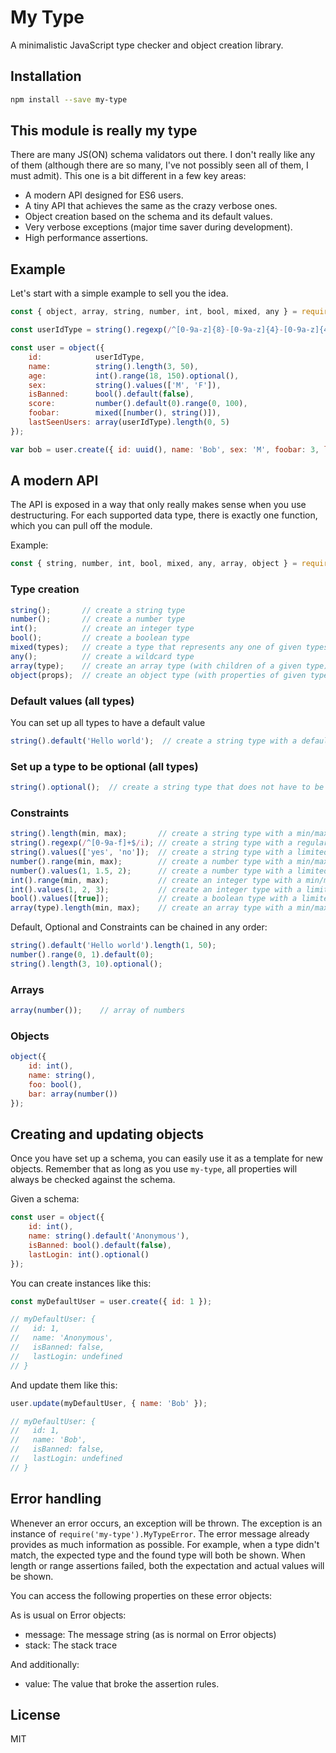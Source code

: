 # My Type

A minimalistic JavaScript type checker and object creation library.


## Installation

```sh
npm install --save my-type
```


## This module is really my type

There are many JS(ON) schema validators out there. I don't really like any of them (although there are so many, I've
not possibly seen all of them, I must admit). This one is a bit different in a few key areas:

- A modern API designed for ES6 users.
- A tiny API that achieves the same as the crazy verbose ones.
- Object creation based on the schema and its default values.
- Very verbose exceptions (major time saver during development).
- High performance assertions.


## Example

Let's start with a simple example to sell you the idea.

```js
const { object, array, string, number, int, bool, mixed, any } = require('my-type');

const userIdType = string().regexp(/^[0-9a-z]{8}-[0-9a-z]{4}-[0-9a-z]{4}-[0-9a-z]{4}-[0-9a-z]{12}$/, 'UUID');

const user = object({
	id:            userIdType,
	name:          string().length(3, 50),
	age:           int().range(18, 150).optional(),
	sex:           string().values(['M', 'F']),
	isBanned:      bool().default(false),
	score:         number().default(0).range(0, 100),
	foobar:        mixed([number(), string()]),
	lastSeenUsers: array(userIdType).length(0, 5)
});

var bob = user.create({ id: uuid(), name: 'Bob', sex: 'M', foobar: 3, lastSeenUsers: [] });
```


## A modern API

The API is exposed in a way that only really makes sense when you use destructuring. For each supported data type, there
is exactly one function, which you can pull off the module.

Example:

```js
const { string, number, int, bool, mixed, any, array, object } = require('my-type');
```

### Type creation

```js
string();       // create a string type
number();       // create a number type
int();          // create an integer type
bool();         // create a boolean type
mixed(types);   // create a type that represents any one of given types
any();          // create a wildcard type
array(type);    // create an array type (with children of a given type)
object(props);  // create an object type (with properties of given types)
```

### Default values (all types)

You can set up all types to have a default value

```js
string().default('Hello world');  // create a string type with a default value
```

### Set up a type to be optional (all types)

```js
string().optional();  // create a string type that does not have to be set (ie: undefined and null are allowed)
```

### Constraints

```js
string().length(min, max);       // create a string type with a min/max length
string().regexp(/^[0-9a-f]+$/i); // create a string type with a regular expression constraint
string().values(['yes', 'no']);  // create a string type with a limited set of possible values
number().range(min, max);        // create a number type with a min/max value
number().values(1, 1.5, 2);      // create a number type with a limited set of possible values
int().range(min, max);           // create an integer type with a min/max value
int().values(1, 2, 3);           // create an integer type with a limited set of possible values
bool().values([true]);           // create a boolean type with a limited set of possible values
array(type).length(min, max);    // create an array type with a min/max length
```

Default, Optional and Constraints can be chained in any order:

```js
string().default('Hello world').length(1, 50);
number().range(0, 1).default(0);
string().length(3, 10).optional();
```

### Arrays

```js
array(number());    // array of numbers
```

### Objects

```js
object({
	id: int(),
	name: string(),
	foo: bool(),
	bar: array(number())
});
```


## Creating and updating objects

Once you have set up a schema, you can easily use it as a template for new objects. Remember that as long as you use
`my-type`, all properties will always be checked against the schema.

Given a schema:

```js
const user = object({
	id: int(),
	name: string().default('Anonymous'),
	isBanned: bool().default(false),
	lastLogin: int().optional()
});
```

You can create instances like this:

```js
const myDefaultUser = user.create({ id: 1 });

// myDefaultUser: {
//   id: 1,
//   name: 'Anonymous',
//   isBanned: false,
//   lastLogin: undefined
// }
```

And update them like this:

```js
user.update(myDefaultUser, { name: 'Bob' });

// myDefaultUser: {
//   id: 1,
//   name: 'Bob',
//   isBanned: false,
//   lastLogin: undefined
// }
```


## Error handling

Whenever an error occurs, an exception will be thrown. The exception is an instance of `require('my-type').MyTypeError`.
The error message already provides as much information as possible. For example, when a type didn't match, the expected
type and the found type will both be shown. When length or range assertions failed, both the expectation and actual
values will be shown.

You can access the following properties on these error objects:

As is usual on Error objects:

- message: The message string (as is normal on Error objects)
- stack: The stack trace

And additionally:

- value: The value that broke the assertion rules.


## License

MIT
